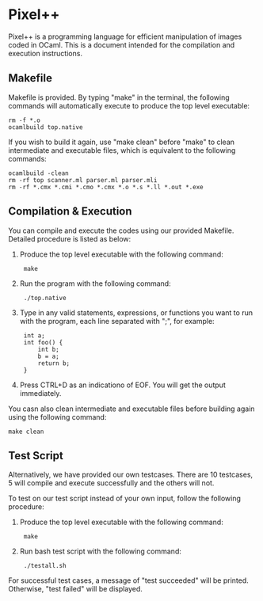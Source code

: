 # Pixel++

Pixel++ is a programming language for efficient manipulation of images coded in OCaml. This is a document intended for the compilation and execution instructions.

## Makefile

Makefile is provided. By typing "make" in the terminal, the following commands will automatically execute to produce the top level executable:

	rm -f *.o
	ocamlbuild top.native

If you wish to build it again, use "make clean" before "make" to clean intermediate and executable files, which is equivalent to the following commands:

	ocamlbuild -clean
	rm -rf top scanner.ml parser.ml parser.mli
	rm -rf *.cmx *.cmi *.cmo *.cmx *.o *.s *.ll *.out *.exe

## Compilation & Execution

You can compile and execute the codes using our provided Makefile. Detailed procedure is listed as below:

1. Produce the top level executable with the following command:

		make

2. Run the program with the following command:
	
		./top.native

3. Type in any valid statements, expressions, or functions you want to run with the program, each line separated with ";", for example:

		int a;
		int foo() {
			int b;
			b = a;
			return b;
		}

4. Press CTRL+D as an indicationo of EOF. You will get the output immediately.

You casn also clean intermediate and executable files before building again using the following command:

	make clean

## Test Script

Alternatively, we have provided our own testcases. There are 10 testcases, 5 will compile and execute successfully and the others will not.

To test on our test script instead of your own input, follow the following procedure:

1. Produce the top level executable with the following command:
   
		make 

2. Run bash test script with the following command:
	
		./testall.sh

For successful test cases, a message of "test succeeded" will be printed. Otherwise, "test failed" will be displayed.
